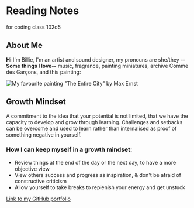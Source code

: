 # Reading Notes
for coding class 102d5

## About Me
**Hi** I'm Billie, I'm an artist and sound designer, my pronouns are she/they
**--Some things I love--**
music, fragrance, painting miniatures, archive Comme des Garçons, and this painting:

![My favourite painting "The Entire City" by Max Ernst](https://media.tate.org.uk/art/images/work/N/N05/N05289_10.jpg)

## Growth Mindset
A commitment to the idea that your potential is not limited, that we have the capacity to develop and grow through learning. Challenges and setbacks can be overcome and used to learn rather than internalised as proof of something negative in yourself.
### How I can keep myself in a growth mindset:
* Review things at the end of the day or the next day, to have a more objective view
* View others success and progress as inspiration, & don't be afraid of constructive criticism
* Allow yourself to take breaks to replenish your energy and get unstuck 


[Link to my GitHub portfolio](https://github.com/Pfersiche?tab=repositories)

